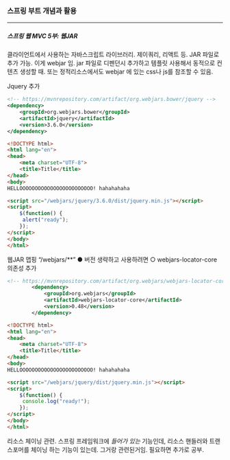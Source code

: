 <h3>스프링 부트 개념과 활용</h3>
<hr/>
<h5>스프링 웹 MVC 5부: 웹JAR</h5>

클라이언트에서 사용하는 자바스크립트 라이브러리. 제이쿼리, 리액트 등. JAR 파일로 추가 가능. 이게 webjar 임. jar 파일로 디펜던시 추가하고 템플릿 사용해서 동적으로 컨텐츠 생성할 때. 또는 정적리소스에서도 webjar 에 있는 css나 js를 참조할 수 있음.

Jquery 추가

```xml
<!-- https://mvnrepository.com/artifact/org.webjars.bower/jquery -->
<dependency>
    <groupId>org.webjars.bower</groupId>
    <artifactId>jquery</artifactId>
    <version>3.6.0</version>
</dependency>
```

```html
<!DOCTYPE html>
<html lang="en">
<head>
    <meta charset="UTF-8">
    <title>Title</title>
</head>
<body>
HELLOOOOOOOOOOOOOOOOOOOOOOOO! hahahahaha

<script src="/webjars/jquery/3.6.0/dist/jquery.min.js"></script>
<script>
    $(function() {
     alert("ready");
    });
</script>
</body>
</html>
```

웹JAR 맵핑 “/webjars/**”
	● 버전 생략하고 사용하려면
		○ webjars-locator-core 의존성 추가

```xml
<!-- https://mvnrepository.com/artifact/org.webjars/webjars-locator-core -->
        <dependency>
            <groupId>org.webjars</groupId>
            <artifactId>webjars-locator-core</artifactId>
            <version>0.48</version>
        </dependency>
```

```html
<!DOCTYPE html>
<html lang="en">
<head>
    <meta charset="UTF-8">
    <title>Title</title>
</head>
<body>
HELLOOOOOOOOOOOOOOOOOOOOOOOO! hahahahaha

<script src="/webjars/jquery/dist/jquery.min.js"></script>
<script>
    $(function() {
     console.log("ready!");
    });
</script>
</body>
</html>
```

리소스 체이닝 관련.  스프링 프레임워크에 *들어가 있는* 기능인데, 리소스 핸들러와 트랜스포머를 체이닝 하는 기능이 있는데. 그거랑 관련된거임. 필요하면 추가로 공부.